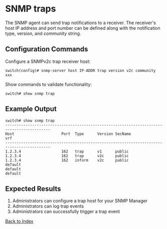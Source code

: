 # SNMP traps

The SNMP agent can send trap notifications to a receiver. The receiver's host IP address and port number can be defined along with the notification type, version, and community string.

## Configuration Commands

Configure a SNMPv2c trap receiver host:

```
switch(config)# snmp-server host IP-ADDR trap version v2c community xxx
```

Show commands to validate functionality:

```
switch# show snmp trap
```

## Example Output

```
switch# show snmp trap
------------------------------------------------------------------------------------------
Host                     Port  Type      Version SecName                         vrf
------------------------------------------------------------------------------------------
1.2.3.4                  162   trap      v1      public
1.2.3.4                  162   trap      v2c     public
1.2.3.4                  162   inform    v2c     public
default
default
default
```

## Expected Results

1. Administrators can configure a trap host for your SNMP Manager
2. Administrators can log trap events
3. Administrators can successfully trigger a trap event

[Back to Index](../README.md)

